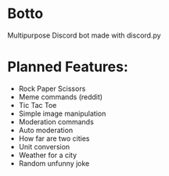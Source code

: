# Botto

Multipurpose Discord bot made with discord.py

# Planned Features:
- Rock Paper Scissors
- Meme commands (reddit)
- Tic Tac Toe
- Simple image manipulation
- Moderation commands
- Auto moderation
- How far are two cities
- Unit conversion
- Weather for a city
- Random unfunny joke



